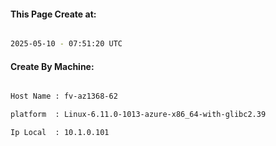 
   
#### This Page Create at:

```bash

2025-05-10 - 07:51:20 UTC

```

#### Create By Machine:

```bash

Host Name : fv-az1368-62

platform  : Linux-6.11.0-1013-azure-x86_64-with-glibc2.39

Ip Local  : 10.1.0.101

```

